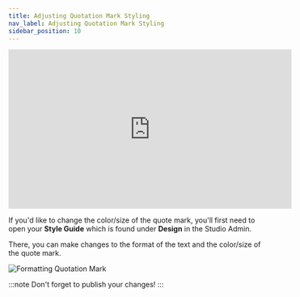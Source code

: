 ```yaml
---
title: Adjusting Quotation Mark Styling
nav_label: Adjusting Quotation Mark Styling
sidebar_position: 10
---
```


<iframe width="560" height="315" src="https://www.youtube.com/embed/ROA8yh_VxBs" title="Adjusting Quotation Mark Styling" frameborder="0" allow="accelerometer; autoplay; clipboard-write; encrypted-media; gyroscope; picture-in-picture; web-share" referrerpolicy="strict-origin-when-cross-origin" allowfullscreen></iframe>

If you'd like to change the color/size of the quote mark, you'll first need to open your **Style Guide** which is
found under **Design** in the Studio Admin.

There, you can make changes to the format of the text and the color/size of the quote mark.

![Formatting Quotation Mark](/assets/studio/screely-1640982455085.png)

:::note
Don't forget to publish your changes!
:::

